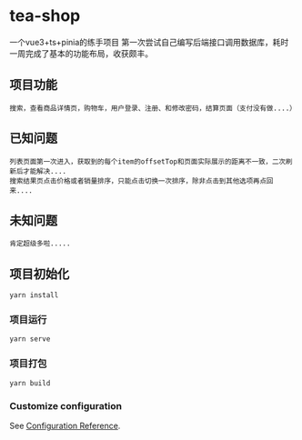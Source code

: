 # tea-shop
一个vue3+ts+pinia的练手项目
第一次尝试自己编写后端接口调用数据库，耗时一周完成了基本的功能布局，收获颇丰。
## 项目功能
```
搜索，查看商品详情页，购物车，用户登录、注册、和修改密码，结算页面（支付没有做....）
```
## 已知问题
```
列表页面第一次进入，获取到的每个item的offsetTop和页面实际展示的距离不一致，二次刷新后才能解决....
搜索结果页点击价格或者销量排序，只能点击切换一次排序，除非点击到其他选项再点回来....
```
## 未知问题
```
肯定超级多啦.....
```
## 项目初始化
```
yarn install
```

### 项目运行
```
yarn serve
```

### 项目打包
```
yarn build
```

### Customize configuration
See [Configuration Reference](https://cli.vuejs.org/config/).
